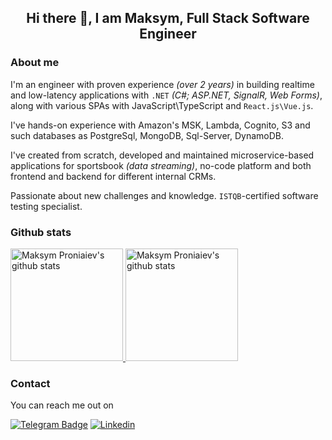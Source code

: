 <h2 align="center"> Hi there 👋, I am Maksym, Full Stack Software Engineer<br/> </h2> 

### About me
I'm an engineer with proven experience _(over 2 years)_ in building realtime and low-latency applications with `.NET` _(C#; ASP.NET, SignalR, Web Forms)_, along with various SPAs with JavaScript\TypeScript and `React.js\Vue.js`.

I've hands-on experience with Amazon's MSK, Lambda, Cognito, S3 and such databases as PostgreSql, MongoDB, Sql-Server, DynamoDB.

I've created from scratch, developed and maintained microservice-based applications for sportsbook _(data streaming)_, no-code platform and both frontend and backend for different internal CRMs.

Passionate about new challenges and knowledge. `ISTQB`-certified software testing specialist.

### Github stats
<p>
<a href="https://gitstats.me/nielemptiness" target="_blank">
  <img height="180em" alt="Maksym Proniaiev's github stats" src="https://github-readme-stats-eight-theta.vercel.app/api?username=nielemptiness&show_icons=true&theme=react&include_all_commits=true&count_private=true"/>
  <img height="180em" alt="Maksym Proniaiev's github stats" src="https://github-readme-stats-eight-theta.vercel.app/api/top-langs/?username=nielemptiness&layout=compact&langs_count=8&theme=react"/>
</a>
</p>

### Contact
You can reach me out on 

[![Telegram Badge](https://img.shields.io/badge/-telegram-grey?style=flat&logo=telegram&logoColor=white&link=https://t.me/radioemptiness)](https://t.me/radioemptiness)
[![Linkedin](https://img.shields.io/badge/-LinkedIn-blue?style=flat&logo=Linkedin&logoColor=white&link=https://www.linkedin.com/in/proniaiev/)](https://www.linkedin.com/in/proniaiev)
